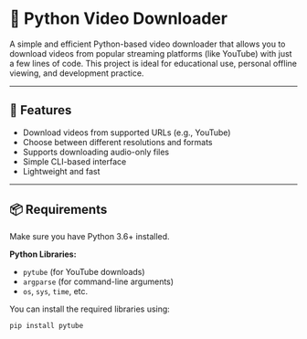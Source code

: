 # 🎥 Python Video Downloader

A simple and efficient Python-based video downloader that allows you to download videos from popular streaming platforms (like YouTube) with just a few lines of code. This project is ideal for educational use, personal offline viewing, and development practice.

---

## 🚀 Features

- Download videos from supported URLs (e.g., YouTube)
- Choose between different resolutions and formats
- Supports downloading audio-only files
- Simple CLI-based interface
- Lightweight and fast

---

## 📦 Requirements

Make sure you have Python 3.6+ installed.

**Python Libraries:**

- `pytube` (for YouTube downloads)
- `argparse` (for command-line arguments)
- `os`, `sys`, `time`, etc.

You can install the required libraries using:

```bash
pip install pytube
